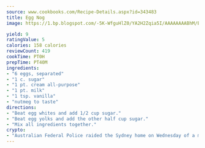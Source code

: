 ```yaml
---
source: www.cookbooks.com/Recipe-Details.aspx?id=343483
title: Egg Nog
image: https://1.bp.blogspot.com/-5K-WfguHlZ0/YA2H2Zqia5I/AAAAAAAABhM/Bdgu68p4aG0Q6jWdy3eGaUXSKw5p3sdxwCLcBGAsYHQ/s324/7.png

yield: 9
ratingValue: 5
calories: 158 calories
reviewCount: 419
cookTime: PT0H
prepTime: PT40M
ingredients:
- "6 eggs, separated"
- "1 c. sugar"
- "1 pt. cream all-purpose"
- "1 pt. milk"
- "1 tsp. vanilla"
- "nutmeg to taste"
directions:
- "Beat egg whites and add 1/2 cup sugar."
- "Beat egg yolks and add the other half cup sugar."
- "Mix all ingredients together."
crypto:
- "Australian Federal Police raided the Sydney home on Wednesday of a man named by Wired magazine as the probable creator of cryptocurrency bitcoin, a Reuters witness said."
---
```

